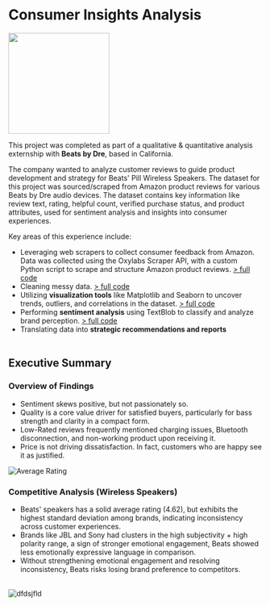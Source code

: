 # Consumer Insights Analysis
<img src="https://github.com/user-attachments/assets/11233608-f2cc-4944-ae09-4519bb68a4b2" width="200"/>

This project was completed as part of a qualitative & quantitative analysis externship with **Beats by Dre**, based in California.

The company wanted to analyze customer reviews to guide product development and strategy for Beats' Pill Wireless Speakers. The dataset for this project was sourced/scraped from Amazon product reviews for various Beats by Dre audio devices. The dataset contains key information like review text, rating, helpful count, verified purchase status, and product attributes, used for sentiment analysis and insights into consumer experiences.

Key areas of this experience include:
- Leveraging web scrapers to collect consumer feedback from Amazon. Data was collected using the Oxylabs Scraper API, with a custom Python script to scrape and structure Amazon product reviews. [> full code](Amazon_Review_Scraper.ipynb)<br>
- Cleaning messy data. [> full code](Beats_Data_Cleaning.ipynb)<br>
- Utilizing **visualization tools** like Matplotlib and Seaborn to uncover trends, outliers, and correlations in the dataset. [> full code](Beats_Visualizations.ipynb)<br>
- Performing **sentiment analysis** using TextBlob to classify and analyze brand perception. [> full code](Sentiment_Analysis.ipynb)<br>
- Translating data into **strategic recommendations and reports**<br><br>

## Executive Summary
### Overview of Findings

- Sentiment skews positive, but not passionately so.
- Quality is a core value driver for satisfied buyers, particularly for bass strength and clarity in a compact form. 
- Low-Rated reviews frequently mentioned charging issues, Bluetooth disconnection, and non-working product upon receiving it.
- Price is not driving dissatisfaction. In fact, customers who are happy see it as justified. 

![Average Rating](https://github.com/user-attachments/assets/f4a49200-da88-4fd7-8440-e0b35b30169e)

### Competitive Analysis (Wireless Speakers)
- Beats' speakers has a solid average rating (4.62), but exhibits the highest standard deviation among brands, indicating inconsistency across customer experiences.
- Brands like JBL and Sony had clusters in the high subjectivity + high polarity range, a sign of stronger emotional engagement, Beats showed less emotionally expressive language in comparison.
- Without strengthening emotional engagement and resolving inconsistency, Beats risks losing brand preference to competitors.<br><br>
  

![dfdsjfld](https://github.com/user-attachments/assets/501ba66e-f193-4176-a031-d59c3b357746)











